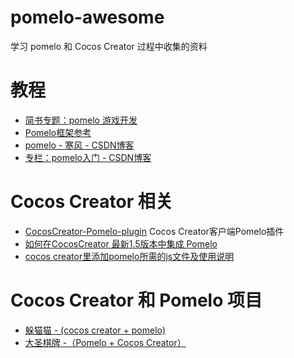 # pomelo-awesome
学习 pomelo 和 Cocos Creator 过程中收集的资料

# 教程
+ [简书专题：pomelo 游戏开发](http://www.jianshu.com/c/f42580039b45)
+ [Pomelo框架参考](http://www.jianshu.com/p/dJxnFT)
+ [pomelo - 寒风 - CSDN博客](http://blog.csdn.net/xufeng0991/article/category/3173009)
+ [专栏：pomelo入门 - CSDN博客](http://blog.csdn.net/column/details/pomelo.html)

# Cocos Creator 相关
+ [CocosCreator-Pomelo-plugin](https://github.com/tumobi/CocosCreator-Pomelo-plugin) Cocos Creator客户端Pomelo插件
+ [如何在CocosCreator 最新1.5版本中集成 Pomelo](http://www.jianshu.com/p/c64f7607adee)
+ [cocos creator里添加pomelo所需的js文件及使用说明](https://github.com/isghost/pomelococoscreator)

# Cocos Creator 和 Pomelo 项目
+ [躲猫猫 - (cocos creator + pomelo)](https://github.com/wohow/peekaboo-master)
+ [大圣棋牌 -（Pomelo + Cocos Creator）](https://github.com/ligun123/chess)


